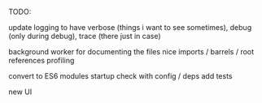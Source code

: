 TODO:

<!-- get running on osx -->
<!-- split web server into own module -->

<!-- refactor command queue -->
<!-- split up models + cmd portions -->
<!-- refactor cli portions into function based services -->
<!-- hide stupid ffmpeg messages -->
<!-- figure out how to compress thumbs -->
<!-- refactor db portion -->
<!-- integrate samba monitor with leveldb -->
<!-- test the changes -->
<!-- fix background worker -->
<!-- folder structure (logs + high low level services) -->
<!-- scheduler service -->
<!-- add other routers -->
<!-- implement proper thumbnail getting -->
<!-- refactor index (init function) -->
<!-- add gzip -->
<!-- multiple thumbnails -->
<!-- fix logging levels + console use -->
<!-- ssh executor: tried it, DON'T USE, WAY TOO SLOW compared with native -->
<!-- Adhere to SRP -->
<!-- Fix circular dependencies -->
update logging to have verbose (things i want to see sometimes), debug (only during debug), trace (there just in case)
<!-- README - what to install (deps for linux server) -->
<!-- fix error logging -->
background worker for documenting the files
nice imports / barrels / root references
profiling
<!-- add linter -->
convert to ES6 modules
startup check with config / deps
add tests


new UI